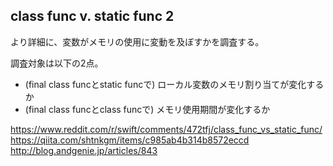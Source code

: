 ## class func v. static func 2

より詳細に、変数がメモリの使用に変動を及ぼすかを調査する。

調査対象は以下の2点。
- (final class funcとstatic funcで) ローカル変数のメモリ割り当てが変化するか
- (final class funcとclass funcで) メモリ使用期間が変化するか

https://www.reddit.com/r/swift/comments/472tfj/class_func_vs_static_func/
https://qiita.com/shtnkgm/items/c985ab4b314b8572eccd
http://blog.andgenie.jp/articles/843
